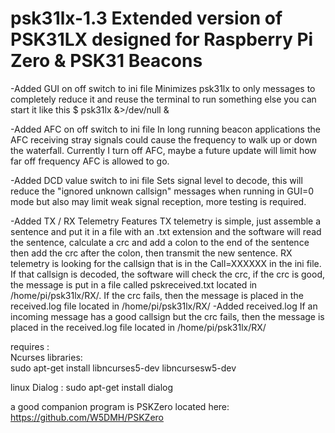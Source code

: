 # psk31lx-1.3 Extended version of PSK31LX designed for Raspberry Pi Zero & PSK31 Beacons

-Added GUI on off switch to ini file 
         Minimizes psk31lx to only messages to completely reduce it and reuse the terminal to run something else you can start it like this          $ psk31lx &>/dev/null &  

-Added AFC on off switch to ini file 
        In long running beacon applications the AFC receiving stray signals could cause the frequency to walk up or down the                       waterfall. Currently I turn off AFC, maybe a future update will limit how far off frequency AFC is allowed to go. 

-Added DCD value switch to ini file 
        Sets signal level to decode, this will reduce the "ignored unknown callsign" messages when running in GUI=0 mode but also                   may limit weak signal reception, more testing is required. 

-Added TX  / RX Telemetry Features 
       TX telemetry is simple, just assemble a sentence and put it in a file with an .txt extension and the software will read the                sentence, calculate a crc and add a colon to the end of the sentence then add the crc after the colon, then transmit the new                sentence.
       RX telemetry is looking for the callsign that is in the Call=XXXXXX in the ini file. If that callsign is decoded, the software will        check the crc, if the crc is good, the message is put in a file called pskreceived.txt located in /home/pi/psk31lx/RX/. If the
       crc fails, then the message is placed in the received.log file located in /home/pi/psk31lx/RX/
-Added received.log 
       If an incoming message has a good callsign but the crc fails, then the message is placed in the received.log file located in                /home/pi/psk31lx/RX/

requires :                                                                                                                     
Ncurses libraries:                                                                                                             
sudo apt-get install libncurses5-dev libncursesw5-dev

linux Dialog : 
sudo apt-get install dialog 

a good companion program is PSKZero located here: 
https://github.com/W5DMH/PSKZero
